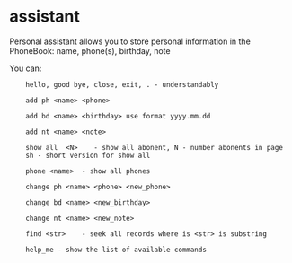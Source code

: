 # assistant
Personal assistant allows you to store personal information in the PhoneBook: name, phone(s), birthday, note

You can:

        hello, good bye, close, exit, . - understandably
        
        add ph <name> <phone>
        
        add bd <name> <birthday> use format yyyy.mm.dd
        
        add nt <name> <note>
        
        show all  <N>    - show all abonent, N - number abonents in page
        sh - short version for show all
        
        phone <name>  - show all phones 
        
        change ph <name> <phone> <new_phone>
        
        change bd <name> <new_birthday>
        
        change nt <name> <new_note>
        
        find <str>    - seek all records where is <str> is substring
        
        help_me - show the list of available commands

